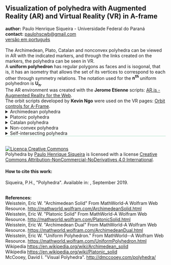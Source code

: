 <link rel="stylesheet" href="scripts/style.css">
<h2>Visualization of polyhedra with Augmented Reality (AR) and Virtual Reality (VR) in A-frame</h2>
 <b>author:</b> Paulo Henrique Siqueira - Universidade Federal do Paraná
 <br><b>contact:</b> <a href="#">paulohscwb@gmail.com</a>
 <br><a href="https://paulohscwb.github.io/polyhedra/pt-br/">versão em português</a>
 <br><br>The Archimedean, Plato, Catalan and nonconvex polyhedra can be viewed in AR with the indicated markers, and through the links created on the markers, the polyhedra can be seen in VR.
 <br>A <b>uniform polyhedron</b> has regular polygons as faces and is isogonal, that is, it has an isometry that allows the set of its vertices to correspond to each other through symmetry relations. The notation used for the <b>n<sup>th</sup></b> uniform polyhedron is <b>U<sub>n</sub></b>.
<br>The AR environment was created with the <b>Jerome Etienne</b> scripts: <a href="https://github.com/jeromeetienne/AR.js" target="_blank">AR.js - Augmented Reality for the Web</a>.
<br>The orbit scripts developed by <b>Kevin Ngo</b> were used on the VR pages: <a href="https://github.com/supermedium/superframe/tree/master/components/orbit-controls/" target="_blank"> Orbit controls for A-Frame</a>.
<br>

<details id="p1">
  <summary>Archimedean polyhedra</summary>
  An Archimedean solid is one of the 13 solids first enumerated by Archimedes. They are the semi-regular convex polyhedra composed of regular polygons meeting in identical vertices, excluding the 5 Platonic solids and excluding the prisms and antiprisms.
<br>To view Archimedean polyhedra in AR, simply visit 
<p align="center"><a href="archimedes.html" target="_blank">https://paulohscwb.github.io/polyhedra/archimedes.html</a></p> 
with any browser with a webcam device (smartphone, tablet or notebook). 
<br>Access to the VR sites is done by clicking on the blue circle that appears on top of the marker.
<p align="center"><img style="border-radius:7px;" src="ar/example.jpg" width="85%"></p>
<hr>
<h4>1. Truncated octahedron</h4>
 <a href="vr/truncated_octahedron.html" target="_blank" title="3D model" class="fotoA"><img src="ar/hiroA.png" class="foto"></a><img src="ar/hiro.png" class="qr">
 <!--<div class="embed-container"><iframe src="vr/truncated_octahedron.html" width="100%" title="truncated_octahedron" loading="lazy"></iframe></div>-->
 <br><span class="titulo">U<sub>8</sub></span> A truncated octahedron is constructed from a regular octahedron with side length <b>3a</b> by the removal of six right square pyramids, one from each point. These pyramids have both base side length <b>a</b> and lateral side length <b>e</b> of <b>a</b>, to form equilateral triangles. The truncated octahedron can be dissected into a central octahedron, surrounded by 8 triangular cupola on each face, and 6 square pyramids above the vertices. The truncated octahedron exists in the structure of the faujasite crystals. 
 <br><br><b>Faces:</b> 14 | <b>Polygons:</b> 6 squares and 8 hexagons | <b>Edges:</b> 36 | <b>Vertices:</b> 24 | <b>Sphericity:</b> 0.905 | <b>Diedral angles:</b> 125°15′51″ (4-6) and 109°28′16″ (6-6). <a href="http://mathworld.wolfram.com/TruncatedOctahedron.html" target="_blank">More...</a>  
<hr>
<h4>2. Truncated icosahedron</h4>
 <a href="vr/truncated_icosahedron.html" target="_blank" title="3D model" class="fotoA"><img src="ar/kanjiA.png" class="foto"></a><img src="ar/kanji.png" class="qr">
 <br><span class="titulo">U<sub>25</sub></span> The geometry of truncated icosahedron is associated with footballs (soccer balls) typically patterned with white hexagons and black pentagons. This polyhedron can be constructed from an icosahedron with the 12 vertices truncated, such that one third of each edge is cut off at each of both ends. This creates 12 new pentagon faces, and leaves the original 20 triangle faces as regular hexagons. Thus the length of the edges is one third of that of the original edges. 
 <br><br><b>Faces:</b> 32 | <b>Polygons:</b> 12 pentagons and 20 hexagons | <b>Edges:</b> 90 | <b>Vertices:</b> 60 | <b>Sphericity:</b> 0.967 | <b>Diedral angles:</b> 138.1897° (6-6) and 142.62° (5-6). <a href="http://mathworld.wolfram.com/TruncatedIcosahedron.html" target="_blank">More...</a>  
<hr>
<h4>3. Truncated icosidodecahedron</h4>
 <a href="vr/truncated_icosidodecahedron.html" target="_blank" title="3D model" class="fotoA"><img src="ar/19A.png" class="foto"></a><img src="ar/19.png" class="qr">
 <br><span class="titulo">U<sub>28</sub></span> The truncated icosidodecahedron is also known as the great rhombicosidodecahedron, and if a set of all 13 Archimedean solids were constructed with all edge lengths equal, the truncated icosidodecahedron would be the largest. It has more vertices and edges than any other convex nonprismatic uniform polyhedron.
 <br><br><b>Faces:</b> 62 | <b>Polygons:</b> 30 squares, 20 hexagons and 12 decagons | <b>Edges:</b> 180 | <b>Vertices:</b> 120 | <b>Sphericity:</b> 0.97 | <b>Diedral angles:</b> 142.62° (6-10), 148.28° (4-10) and 159.095° (4-6). <a href="http://mathworld.wolfram.com/GreatRhombicosidodecahedron.html" target="_blank">More...</a>   
<hr>
<h4>4. Rhombicosidodecahedron</h4>
 <a href="vr/rhombicosidodecahedron.html" target="_blank" title="3D model" class="fotoA"><img src="ar/18A.png" class="foto"></a><img src="ar/18.png" class="qr">
 <br><span class="titulo">U<sub>27</sub></span> The rhombicosidodecahedron is also known as the small rhombicosidodecahedron or small dodeicosidodecahedron. If you expand an icosahedron by moving the faces away from the origin the right amount, without changing the orientation or size of the faces, and do the same to its dual dodecahedron, and patch the square holes in the result, you get a rhombicosidodecahedron. It can also be called an expanded dodecahedron or icosahedron, from truncation operations on either uniform polyhedron.
 <br><br><b>Faces:</b> 62 | <b>Polygons:</b> 30 squares, 20 triangles and 12 pentagons | <b>Edges:</b> 120 | <b>Vertices:</b> 60 | <b>Sphericity:</b> 0.979 | <b>Diedral angles:</b> 159°05′41″ (3-4) and 148°16′57″ (4-5). <a href="http://mathworld.wolfram.com/SmallRhombicosidodecahedron.html" target="_blank">More...</a>   
<hr>
<h4>5. Snub dodecahedron</h4>
 <a href="vr/snub_dodecahedron.html" target="_blank" title="3D model" class="fotoA"><img src="ar/17A.png" class="foto"></a><img src="ar/17.png" class="qr">
 <br><span class="titulo">U<sub>29</sub></span> The snub dodecahedron has the highest sphericity of all Archimedean solids. It has two distinct forms, which are mirror images  of each other. The union of both forms is a compound of two snub dodecahedra. The snub dodecahedron can be generated by taking the twelve pentagonal faces of the dodecahedron and pulling them outward so they no longer touch. At a proper distance this can create the rhombicosidodecahedron by filling in square faces between the divided edges and triangle faces between the divided vertices.
 <br><br><b>Faces:</b> 92 | <b>Polygons:</b> 80 triangles and 12 pentagons | <b>Edges:</b> 150 | <b>Vertices:</b> 60 | <b>Sphericity:</b> 0.982 | <b>Diedral angles:</b> 164°10′31″ (3-3) and 152°55′53″ (3-5). <a href="http://mathworld.wolfram.com/SnubDodecahedron.html" target="_blank">More...</a>
<hr>
<h4>6. Truncated dodecahedron</h4>
 <a href="vr/truncated_dodecahedron.html" target="_blank" title="3D model" class="fotoA"><img src="ar/16A.png" class="foto"></a><img src="ar/16.png" class="qr">
 <br><span class="titulo">U<sub>26</sub></span> The truncated dodecahedron is used in the cell-transitive hyperbolic space-filling tessellation, the bitruncated icosahedral honeycomb. This polyhedron can be formed from a dodecahedron by truncating the corners so the pentagon faces become decagons and the corners become triangles. It is part of a truncation process between a dodecahedron and icosahedron.
 <br><br><b>Faces:</b> 32 | <b>Polygons:</b> 20 triangles and 12 decagons | <b>Edges:</b> 150 | <b>Vertices:</b> 60 | <b>Sphericity:</b> 0.926 | <b>Diedral angles:</b> 116.57° (10-10) and 142.62° (3-10). <a href="http://mathworld.wolfram.com/TruncatedDodecahedron.html" target="_blank">More...</a>  
<hr>
<h4>7. Icosidodecahedron</h4>
 <a href="vr/icosidodecahedron.html" target="_blank" title="3D model" class="fotoA"><img src="ar/20A.png" class="foto"></a><img src="ar/20.png" class="qr">
 <br><span class="titulo">U<sub>24</sub></span> Icosidodecahedron contains 12 pentagons of the dodecahedron and 20 triangles of the icosahedron. The truncated cube can be turned into an icosidodecahedron by dividing the octagons into two pentagons and two triangles. The icosidodecahedron has 6 central decagons.
 <br><br><b>Faces:</b> 32 | <b>Polygons:</b> 20 triangles and 12 pentagons | <b>Edges:</b> 60 | <b>Vertices:</b> 30 | <b>Sphericity:</b> 0.951 | <b>Diedral angle:</b> 142.62° (5-3). <a href="http://mathworld.wolfram.com/Icosidodecahedron.html" target="_blank">More...</a>
<hr>
<h4>8. Snub cube</h4>
 <a href="vr/snubcube.html" target="_blank" title="3D model" class="fotoA"><img src="ar/15A.png" class="foto"></a><img src="ar/15.png" class="qr">
 <br><span class="titulo">U<sub>12</sub></span> The snub cube is also known as snub cuboctahedron and it has two distinct forms, which are mirror images of each other. The snub cube can be generated by taking the six faces of the cube, pulling them outward so they no longer touch, then giving them each a small rotation on their centers (all clockwise or all counter-clockwise) until the spaces between can be filled with equilateral triangles. 
 <br><br><b>Faces:</b> 38 | <b>Polygons:</b> 32 triangles and 6 squares | <b>Edges:</b> 60 | <b>Vertices:</b> 24 | <b>Sphericity:</b> 0.965 | <b>Diedral angles:</b> 153°14′04″ (3-3) and 142°59′00″ (3-4). <a href="http://mathworld.wolfram.com/SnubCube.html" target="_blank">More...</a> 
<hr>
<h4>9. Truncated cuboctahedron</h4>
 <a href="vr/truncated_cuboctahedron.html" target="_blank" title="3D model" class="fotoA"><img src="ar/14A.png" class="foto"></a><img src="ar/14.png" class="qr">
 <br><span class="titulo">U<sub>11</sub></span> The truncated cuboctahedron is also known as great rhombicuboctahedron. The truncated cuboctahedron is the convex hull of a rhombicuboctahedron with cubes above its 12 squares on 2-fold symmetry axes. The rest of its space can be dissected into 6 square cupolas below the octagons and 8 triangular cupolas below the hexagons.
 <br><br><b>Faces:</b> 26 | <b>Polygons:</b> 12 squares, 8 hexagons and 6 octagons | <b>Edges:</b> 72 | <b>Vertices:</b> 48 | <b>Sphericity:</b> 0.943 | <b>Diedral angles:</b> 144°44′08″ (4-6), 135° (4-8) and 125°15′51″ (6-8). <a href="http://mathworld.wolfram.com/GreatRhombicuboctahedron.html" target="_blank">More...</a>
<hr>
<h4>10. Rhombicuboctahedron</h4>
 <a href="vr/rhombicuboctahedron.html" target="_blank" title="3D model" class="fotoA"><img src="ar/13A.png" class="foto"></a><img src="ar/13.png" class="qr">
 <br><span class="titulo">U<sub>10</sub></span> The rhombicuboctahedron is also known as small rhombicuboctahedron. This solid may also be called an expanded cube or octahedron and it can be dissected into two square cupolae and a central octagonal prism. There are three pairs of parallel planes that each intersect the rhombicuboctahedron in a regular octagon.
 <br><br><b>Faces:</b> 26 | <b>Polygons:</b> 18 squares and 8 triangles | <b>Edges:</b> 48 | <b>Vertices:</b> 24 | <b>Sphericity:</b> 0.954 | <b>Diedral angles:</b> 144°44′08″ (4-3) and 135° (4-4). <a href="http://mathworld.wolfram.com/SmallRhombicuboctahedron.html" target="_blank">More...</a>
<hr>
<h4>11. Truncated cube</h4>
 <a href="vr/truncated_cube.html" target="_blank" title="3D model" class="fotoA"><img src="ar/12A.png" class="foto"></a><img src="ar/12.png" class="qr">
 <br><span class="titulo">U<sub>9</sub></span> The truncated cube is one of a family of uniform polyhedra related to the cube and regular octahedron. This solid can be dissected into a central cube, with six square cupola around each of the cube's faces, and 8 regular tetrahedral in the corners. This dissection can also be seen within the runcic cubic honeycomb, with cube, tetrahedron, and rhombicuboctahedron cells.
 <br><br><b>Faces:</b> 14 | <b>Polygons:</b> 8 triangles and 6 octagons | <b>Edges:</b> 36 | <b>Vertices:</b> 24 | <b>Sphericity:</b> 0.849 | <b>Diedral angles:</b> 125°15′51″ (8-3) and 90° (8-8). <a href="http://mathworld.wolfram.com/TruncatedCube.html" target="_blank">More...</a> 
<hr>
<h4>12. Cuboctahedron</h4>
 <a href="vr/cuboctahedron.html" target="_blank" title="3D model" class="fotoA"><img src="ar/11A.png" class="foto"></a><img src="ar/11.png" class="qr">
 <br><span class="titulo">U<sub>7</sub></span> The cuboctahedron is the unique convex polyhedron in which the long radius (center to vertex) is the same as the edge length. A hexagon can be obtained by taking an equatorial cross section of a cuboctahedron. This solid can be dissected into two triangular cupolas by a common hexagon passing through the center of the cuboctahedron.
 <br><br><b>Faces:</b> 14 | <b>Polygons:</b> 8 triangles and 6 squares | <b>Edges:</b> 24 | <b>Vertices:</b> 12 | <b>Sphericity:</b> 0.905 | <b>Diedral angle:</b> 125.26° (4-3). <a href="http://mathworld.wolfram.com/Cuboctahedron.html" target="_blank">More...</a>
<hr>
<h4>13. Truncated tetrahedron</h4>
 <a href="vr/truncated_tetrahedron.html" target="_blank" title="3D model" class="fotoA"><img src="ar/10A.png" class="foto"></a><img src="ar/10.png" class="qr">
 <br><span class="titulo">U<sub>2</sub></span> The truncated tetrahedron can be constructed by truncating all 4 vertices of a regular tetrahedron at one third of the original edge length. A deeper truncation, removing a tetrahedron of half the original edge length from each vertex, is called rectification. The rectification of a tetrahedron produces an octahedron.
 <br><br><b>Faces:</b> 8 | <b>Polygons:</b> 4 triangles and 4 hexagons | <b>Edges:</b> 18 | <b>Vertices:</b> 12 | <b>Sphericity:</b> 0.775 | <b>Diedral angles:</b> 109°28′16′ (6-3) and 70°31′44″ (6-6). <a href="http://mathworld.wolfram.com/TruncatedTetrahedron.html" target="_blank">More...</a>  
<p class="topop"><a href="#p1" class="topo">back to top</a></p>
</details>
 
<details id="p2">
  <summary>Platonic polyhedra</summary>
  An Platonic solid is a regular and convex polyhedron. It is constructed by congruent and regular polygonal faces with the same number of faces meeting at each vertex. They are named by the ancient Greek philosopher Plato who classified that the classical elements were made from these regular solids.
 <br>To view Platonic polyhedra in AR, simply visit 
<p align="center"><a href="platonic.html" target="_blank">https://paulohscwb.github.io/polyhedra/platonic.html</a></p> 
with any browser with a webcam device (smartphone, tablet or notebook). 
<br>Access to the VR sites is done by clicking on the blue circle that appears on top of the marker.
<p align="center"><img style="border-radius:7px;" src="ar/example1.jpg" width="85%"></p>
<hr>
<h4>1. Icosahedron</h4>
 <a href="vr/icosahedron.html" target="_blank" title="3D model" class="fotoA"><img src="ar/9A.png" class="foto"></a><img src="ar/9.png" class="qr">
 <br><span class="titulo">U<sub>22</sub></span> The icosahedron has five equilateral triangular faces meeting at each vertex. A regular icosahedron is a gyroelongated pentagonal bipyramid and a biaugmented pentagonal antiprism in any of six orientations. The 12 edges of a regular octahedron can be subdivided in the golden ratio so that the resulting vertices define a regular icosahedron. 
<br><br><b>Faces:</b> 20 triangles | <b>Edges:</b> 30 | <b>Vertices:</b> 12 | <b>Sphericity:</b> 0.939 | <b>Diedral angle:</b> 138.1897°. <a href="http://mathworld.wolfram.com/RegularIcosahedron.html" target="_blank">More...</a>
<hr>
<h4>2. Dodecahedron</h4>
 <a href="vr/dodecahedron.html" target="_blank" title="3D model" class="fotoA"><img src="ar/8A.png" class="foto"></a><img src="ar/8.png" class="qr">
 <br><span class="titulo">U<sub>23</sub></span> The dodecahedron has three regular pentagonal faces meeting at each vertex. The regular dodecahedron is the third in an infinite set of truncated trapezohedra which can be constructed by truncating the two axial vertices of a pentagonal trapezohedron. If the five Platonic solids are built with same volume, the regular dodecahedron has the shortest edges.
<br><br><b>Faces:</b> 12 pentagons | <b>Edges:</b> 30 | <b>Vertices:</b> 20 | <b>Sphericity:</b> 0.91 | <b>Diedral angle:</b> 116.5651°. <a href="http://mathworld.wolfram.com/RegularDodecahedron.html" target="_blank">More...</a>
<hr>
<h4>3. Octahedron</h4>
 <a href="vr/octahedron.html" target="_blank" title="3D model" class="fotoA"><img src="ar/7A.png" class="foto"></a><img src="ar/7.png" class="qr">
 <br><span class="titulo">U<sub>5</sub></span> The octahedron has four equilateral triangular faces meeting at each vertex. It is a square bipyramid in any of three orthogonal orientations. It is also a triangular antiprism in any of four orientations. The octahedron is unique among the Platonic solids in having an even number of faces meeting at each vertex. Consequently, it is the only member of that group to possess mirror planes that do not pass through any of the faces.
<br><br><b>Faces:</b> 8 triangles | <b>Edges:</b> 12 | <b>Vertices:</b> 6 | <b>Sphericity:</b> 0.846 | <b>Diedral angle:</b> 109.4712°. <a href="http://mathworld.wolfram.com/RegularOctahedron.html" target="_blank">More...</a>
<hr>
<h4>4. Cube</h4>
 <a href="vr/cube.html" target="_blank" title="3D model" class="fotoA"><img src="ar/6A.png" class="foto"></a><img src="ar/6.png" class="qr">
 <br><span class="titulo">U<sub>6</sub></span> The cube has three square faces meeting at each vertex. The cube is also a square parallelepiped, an equilateral cuboid and a right rhombohedron. It is a regular square prism in three orientations, and a trigonal trapezohedron in four orientations. The cube can be cut into six identical square pyramids. If these square pyramids are then attached to the faces of a second cube, a rhombic dodecahedron is obtained.
<br><br><b>Faces:</b> 6 squares | <b>Edges:</b> 12 | <b>Vertices:</b> 8 | <b>Sphericity:</b> 0.806 | <b>Diedral angle:</b> 90°. <a href="http://mathworld.wolfram.com/Cube.html" target="_blank">More...</a>
<hr>
<h4>5. Tetrahedron</h4>
 <a href="vr/tetrahedron.html" target="_blank" title="3D model" class="fotoA"><img src="ar/5A.png" class="foto"></a><img src="ar/5.png" class="qr">
 <br><span class="titulo">U<sub>1</sub></span> The tetrahedron has three equilateral triangular faces meeting at each vertex. The tetrahedron is also known as a triangular pyramid and it is the simplest of all the ordinary convex polyhedra and the only one that has fewer than 5 faces. The tetrahedron has many properties analogous to those of a triangle, including an insphere, circumsphere, medial tetrahedron, and exspheres. 
<br><br><b>Faces:</b> 4 triangles | <b>Edges:</b> 6 | <b>Vertices:</b> 4 | <b>Sphericity:</b> 0.671 | <b>Diedral angle:</b> 70.5288°. <a href="http://mathworld.wolfram.com/RegularTetrahedron.html" target="_blank">More...</a>
<p class="topop"><a href="#p2" class="topo">back to top</a></p>
</details>
 
<details id="p3">
  <summary>Catalan polyhedra</summary>
The Catalan solids are the duals of the Archimedean solids. They are named after the Belgian mathematician Eugene Catalan (1814-1894) who first described the complete set in 1865. The Rhombic Dodecahedron and Rhombic Triacontahedron were described in 1611 by Johannes Kepler. Each Catalan solid has one type of face and a constant dihedral angle, and it possesses the same symmetry as its Archimedean dual.
 <br>To view Catalan polyhedra in AR, simply visit:
<p align="center"><a href="catalan.html" target="_blank">https://paulohscwb.github.io/polyhedra/catalan.html</a></p> 
with any browser with a webcam device (smartphone, tablet or notebook). 
<br>Access to the VR sites is done by clicking on the blue circle that appears on top of the marker.
<p align="center"><img style="border-radius:7px;" src="ar/example2.jpg" width="85%"></p>
<hr>
<h4>1. Triakis Tetrahedron</h4>
 <a href="vr/triakis_tetrahedron.htm" target="_blank" title="3D model" class="fotoA"><img src="ar/180A.png" class="foto"></a><img src="ar/180.png" class="qr">
 <br>The triakis tetrahedron is a non-regular dodecahedron that can be constructed as an augmentation of a regular tetrahedron: a triangular pyramid added to each face. The triakis tetrahedron is the dual polyhedron of the truncated tetrahedron. Its isosceles triangles faces have vertex angles of 112.885° (once) and 33.557° (twice).
<br><br><b>Faces:</b> 12 isosceles triangles | <b>Edges:</b> 18 | <b>Vertices:</b> 8 | <b>Diedral angle:</b> 129.521°. <a href="https://mathworld.wolfram.com/TriakisTetrahedron.html" target="_blank">More...</a>
 <hr>
 <h4>2. Rhombic Dodecahedron</h4>
 <a href="vr/rhombic_dodecahedron.htm" target="_blank" title="3D model" class="fotoA"><img src="ar/165A.png" class="foto"></a><img src="ar/165.png" class="qr">
 <br>The rhombic dodecahedron is the dual polyhedron of the cuboctahedron. More specifically, a cube, octahedron, and stella octangula can be inscribed in the vertices of a rhombic dodecahedron. A rhombic dodecahedron appears in the upper right as one of the polyhedral "stars" in M. C. Escher's 1948 wood engraving "Stars". Its rhombi faces have vertex angles of 70.53° and 109.47°.
<br><br><b>Faces:</b> 12 rhombi | <b>Edges:</b> 24 | <b>Vertices:</b> 14 | <b>Diedral angle:</b> 120°. <a href="https://mathworld.wolfram.com/RhombicDodecahedron.html" target="_blank">More...</a>
 <hr>
 <h4>3. Tetrakis Hexahedron</h4>
 <a href="vr/tetrakis_hexahedron.htm" target="_blank" title="3D model" class="fotoA"><img src="ar/166A.png" class="foto"></a><img src="ar/166.png" class="qr">
 <br>In general, a tetrakis hexahedron is a non-regular icositetrahedron that can be constructed as an augmentation of a cube. The tetrakis hexahedron is the 24-faced dual polyhedron of the truncated octahedron. A cube, octahedron, and stella octangula can all be inscribed in the vertices of the tetrakis hexahedron. Its isosceles triangles faces have vertex angles of 86.62° (once) and 48.19° (twice).
<br><br><b>Faces:</b> 24 isosceles triangles | <b>Edges:</b> 36 | <b>Vertices:</b> 14 | <b>Diedral angle:</b> 143.13°. <a href="https://mathworld.wolfram.com/TetrakisHexahedron.html" target="_blank">More...</a>
 <hr>
 <h4>4. Triakis Octahedron</h4>
 <a href="vr/triakis_octahedron.htm" target="_blank" title="3D model" class="fotoA"><img src="ar/167A.png" class="foto"></a><img src="ar/167.png" class="qr">
 <br>In general, a triakis octahedron is a non-regular icositetrahedron that can be constructed as an augmentation of regular octahedron. The triakis octahedron is the 24-faced dual polyhedron of the truncated cube. An octahedron and stella octangula can be inscribed on the vertices of the triakis octahedron. Its isosceles triangles faces have vertex angles of 117.2° (once) and 31.4° (twice).
<br><br><b>Faces:</b> 24 isosceles triangles | <b>Edges:</b> 36 | <b>Vertices:</b> 14 | <b>Diedral angle:</b> 147.35°. <a href="https://mathworld.wolfram.com/SmallTriakisOctahedron.html" target="_blank">More...</a>
 <hr>
 <h4>5. Deltoidal Icositetrahedron</h4>
 <a href="vr/deltoidal_icositetrahedron.htm" target="_blank" title="3D model" class="fotoA"><img src="ar/168A.png" class="foto"></a><img src="ar/168.png" class="qr">
 <br>The deltoidal icositetrahedron is the 24-faced dual polyhedron of rhombicuboctahedron. A deltoidal icositetrahedron appears in the middle right as one of the polyhedral "stars" in M. C. Escher's 1948 wood engraving "Stars". A stella octangula, attractive octahedron 4-compound (whose dual is an attractive cube 4-compound), and cube can all be inscribed in a deltoidal icositetrahedron. Its tri-equiangular kites faces have vertex angles of 94.416° (twice), 71.69° (once) and 99.477° (once).
<br><br><b>Faces:</b> 24 tri-equiangular kites | <b>Edges:</b> 48 | <b>Vertices:</b> 26 | <b>Diedral angle:</b> 138.12°. <a href="https://mathworld.wolfram.com/DeltoidalIcositetrahedron.html" target="_blank">More...</a>
 <hr>
 <h4>6. Pentagonal Icositetrahedron - dextro</h4>
 <a href="vr/pentagonal_icositetrahedron.htm" target="_blank" title="3D model" class="fotoA"><img src="ar/170A.png" class="foto"></a><img src="ar/170.png" class="qr">
 <br>The pentagonal icositetrahedron is the 24-faced dual polyhedron of the snub cube. The mineral cuprite (Cu<sub>2</sub>O) forms in pentagonal icositetrahedral crystals. A cube, octahedron, and stella octangula can all be inscribed on the vertices of the pentagonal icositetrahedron. Its irregular pentagonal faces have vertex angles of 114.812° (four times) and 80.7517° (once). 
<br><br><b>Faces:</b> 24 mirror-symmetric pentagons | <b>Edges:</b> 60 | <b>Vertices:</b> 38 | <b>Diedral angle:</b> 136.31°. <a href="https://mathworld.wolfram.com/PentagonalIcositetrahedron.html" target="_blank">More...</a>
 <hr>
 <h4>7. Rhombic Triacontahedron</h4>
 <a href="vr/rhombic_triacontahedron.htm" target="_blank" title="3D model" class="fotoA"><img src="ar/172A.png" class="foto"></a><img src="ar/172.png" class="qr">
 <br>The rhombic triacontahedron is a zonohedron which is the dual polyhedron of the icosidodecahedron. The intersecting edges of the dodecahedron-icosahedron compound form the diagonals of 30 rhombi which comprise the triacontahedron. The cube 5-compound has the 30 facial planes of the rhombic triacontahedron and its interior is a rhombic triacontahedron. Its rhombi faces have vertex angles of 116.565° and 63.435°.
<br><br><b>Faces:</b> 30 rhombi | <b>Edges:</b> 60 | <b>Vertices:</b> 32 | <b>Diedral angle:</b> 144°. <a href="https://mathworld.wolfram.com/RhombicTriacontahedron.html" target="_blank">More...</a>
 <hr>
 <h4>8. Disdyakis Dodecahedron</h4>
 <a href="vr/disdyakis_dodecahedron.htm" target="_blank" title="3D model" class="fotoA"><img src="ar/174A.png" class="foto"></a><img src="ar/174.png" class="qr">
 <br>The disdyakis dodecahedron is the dual polyhedron of the Archimedean truncated cuboctahedron. Replacing each face of the rhombic dodecahedron with a flat pyramid creates a polyhedron that looks almost like the disdyakis dodecahedron. Its acute triangles faces have vertex angles of 87.202°, 55.025° and 37.773°.  
<br><br><b>Faces:</b> 48 acute triangles | <b>Edges:</b> 72 | <b>Vertices:</b> 26 | <b>Diedral angle:</b> 155.08°. <a href="https://mathworld.wolfram.com/DisdyakisDodecahedron.html" target="_blank">More...</a>
 <hr>
 <h4>9. Pentakis Dodecahedron</h4>
 <a href="vr/pentakis_dodecahedron.htm" target="_blank" title="3D model" class="fotoA"><img src="ar/175A.png" class="foto"></a><img src="ar/175.png" class="qr">
 <br>The pentakis dodecahedron is the 60-faced dual polyhedron of the truncated icosahedron. A tetrahedron 10-compound, cube 5-compound, icosahedron, and dodecahedron can be inscribed in the vertices of the pentakis dodecahedron. Its isosceles triangles faces have vertex angles of 68.619° (once) and 55.691° (twice). 
<br><br><b>Faces:</b> 60 isosceles triangles | <b>Edges:</b> 90 | <b>Vertices:</b> 32 | <b>Diedral angle:</b> 156.72°. <a href="https://mathworld.wolfram.com/PentakisDodecahedron.html" target="_blank">More...</a>
 <hr>
 <h4>10. Triakis Icosahedron</h4>
 <a href="vr/triakis_icosahedron.htm" target="_blank" title="3D model" class="fotoA"><img src="ar/176A.png" class="foto"></a><img src="ar/176.png" class="qr">
 <br>The triakis icosahedron is the 60-faced dual polyhedron of the truncated dodecahedron. A tetrahedron 10-compound, cube 5-compound, icosahedron, and dodecahedron can be inscribed on the vertices of the triakis icosahedron. Its isosceles triangles faces have vertex angles of 119.039° (once) and 30.48° (twice).
<br><br><b>Faces:</b> 60 isosceles triangles | <b>Edges:</b> 90 | <b>Vertices:</b> 32 | <b>Diedral angle:</b> 160.61°. <a href="https://mathworld.wolfram.com/TriakisIcosahedron.html" target="_blank">More...</a>
 <hr>
 <h4>11. Pentagonal Hexecontahedron - dextro</h4>
 <a href="vr/pentagonal_hexecontahedron.htm" target="_blank" title="3D model" class="fotoA"><img src="ar/177A.png" class="foto"></a><img src="ar/177.png" class="qr">
 <br>The pentagonal hexecontahedron is the 60-faced dual polyhedron of the snub dodecahedron. A tetrahedron 10-compound, cube 5-compound, icosahedron, and dodecahedron can be inscribed in the vertices of the pentagonal hexecontahedron. Its irregular pentagonal faces have vertex angles of 118.137° (four times) and 67.4535° (once). 
<br><br><b>Faces:</b> 60 mirror-symmetric pentagons | <b>Edges:</b> 150 | <b>Vertices:</b> 92 | <b>Diedral angle:</b> 153.18°. <a href="https://mathworld.wolfram.com/PentagonalHexecontahedron.html" target="_blank">More...</a>
 <hr>
 <h4>12. Deltoidal Hexecontahedron</h4>
 <a href="vr/deltoidal_hexecontahedron.htm" target="_blank" title="3D model" class="fotoA"><img src="ar/178A.png" class="foto"></a><img src="ar/178.png" class="qr">
 <br>The deltoidal hexecontahedron is the 60-faced dual polyhedron of the small rhombicosidodecahedron. A tetrahedron 10-compound, octahedron 5-compound, cube 5-compound, icosahedron, dodecahedron, and icosidodecahedron can all be inscribed in the vertices of the deltoidal hexecontahedron. Its tri-equiangular kites faces have vertex angles of 86.974° (twice), 67.783° (once) and 118.269° (once). 
<br><br><b>Faces:</b> 60 tri-equiangular kites | <b>Edges:</b> 120 | <b>Vertices:</b> 62 | <b>Diedral angle:</b> 154.12°. <a href="https://mathworld.wolfram.com/DeltoidalHexecontahedron.html" target="_blank">More...</a>
<hr>
 <h4>13. Disdyakis Triacontahedron</h4>
 <a href="vr/disdyakis_triacontahedron.htm" target="_blank" title="3D model" class="fotoA"><img src="ar/179A.png" class="foto"></a><img src="ar/179.png" class="qr">
 <br>The disdyakis triacontahedron is the dual polyhedron of the Archimedean great rhombicosidodecahedron. A tetrahedron 10-compound, octahedron 5-compound, cube 5-compound, icosahedron, dodecahedron, and icosidodecahedron can be inscribed in the vertices of a disdyakis triacontahedron. Its acute triangles faces have vertex angles of 88.992°, 58.238° and 32.77°. 
<br><br><b>Faces:</b> 120 acute triangles | <b>Edges:</b> 180 | <b>Vertices:</b> 62 | <b>Diedral angle:</b> 164.89°. <a href="https://mathworld.wolfram.com/DisdyakisTriacontahedron.html" target="_blank">More...</a>
<p class="topop"><a href="#p3" class="topo">back to top</a></p>
</details>

<details id="p4">
  <summary>Non-convex polyhedra</summary>
To view non-convex polyhedra in AR, simply visit:
<p align="center"><a href="nonconvex.html" target="_blank">https://paulohscwb.github.io/polyhedra/nonconvex.html</a></p> 
with any browser with a webcam device (smartphone, tablet or notebook). 
<br>Access to the VR sites is done by clicking on the blue circle that appears on top of the marker.
<p align="center"><img style="border-radius:7px;" src="ar/example3.jpg" width="85%"></p>
<hr>
<h4>1. Escher's Solid</h4>
 <a href="vr/escher.htm" target="_blank" title="3D model" class="fotoA"><img src="ar/181A.png" class="foto"></a><img src="ar/181.png" class="qr">
 <br>Escher's solid is illustrated on the right pedestal in M. C. Escher's "Waterfall" woodcut. It is obtained by augmenting a rhombic dodecahedron until incident edges become parallel, corresponding to augmentation of height for a rhombic dodecahedron. It is the first rhombic dodecahedron stellation and is a space-filling polyhedron. Its convex hull is a cuboctahedron. Its isosceles triangles faces have vertex angles of 70.53° (once) and 54.73° (twice).
<br><br><b>Faces:</b> 48 isosceles triangles | <b>Edges:</b> 72 | <b>Vertices:</b> 26. <a href="https://mathworld.wolfram.com/EschersSolid.html" target="_blank">More...</a>
 <hr>
 <h4>2. Stella Octangula</h4>
 <a href="vr/stella_octangula.htm" target="_blank" title="3D model" class="fotoA"><img src="ar/182A.png" class="foto"></a><img src="ar/182.png" class="qr">
 <br>The stella octangula is a polyhedron composed of a tetrahedron and its dual (a second tetrahedron rotated 180 degrees with respect to the first). The stella octangula is also (incorrectly) called the stellated tetrahedron, and is the only stellation of the octahedron. A wireframe version of the stella octangula is sometimes known as the merkaba and has mystical properties.
<br><br><b>Faces:</b> 8 equilateral triangles | <b>Edges:</b> 12 | <b>Vertices:</b> 8 | <b>Diedral angle:</b> 70.53°. <a href="https://mathworld.wolfram.com/StellaOctangula.html" target="_blank">More...</a>
 <hr>
 <h4>3. Rhombic Hexecontahedron</h4>
 <a href="vr/rhombic_hexecontahedron.htm" target="_blank" title="3D model" class="fotoA"><img src="ar/183A.png" class="foto"></a><img src="ar/183.png" class="qr">
 <br>The rhombic hexecontahedron is a 60-faced polyhedron that can be obtained by stellating the rhombic triacontahedron, by placing a plane along each edge which is perpendicular to the plane of symmetry in which the edge lies, and taking the solid bounded by these planes gives a hexecontahedron. Therefore, it is a rhombic triacontahedron stellation. Its rhombi faces have vertex angles of 63.43° and 116.57°.
<br><br><b>Faces:</b> 60 rhombi | <b>Edges:</b> 120 | <b>Vertices:</b> 62 | <b>Diedral angles:</b> 72° and 216°. <a href="https://mathworld.wolfram.com/RhombicHexecontahedron.html" target="_blank">More...</a>
 <hr>
 <h4>4. Concave Dodecahedron</h4>
 <a href="vr/concave_dodecahedron.htm" target="_blank" title="3D model" class="fotoA"><img src="ar/184A.png" class="foto"></a><img src="ar/184.png" class="qr">
 <br>The endodocahedron, also called the concave pyrohedral dodecahedron, is the concave solid corresponding to the interior void formed when each face of a regular dodecahedron is folded along a diagonal and resulting faces are unfolded to form a cube. The endodocehedron with unit edge lengths corresponds to removing six square-base oblique wedges of edge length &phi; (where &phi; is the golden ratio), height 1/2 and ridge length 1/2 from a cube of edge length &phi;. 
<br><br><b>Faces:</b> 12 symmetric concave pentagons | <b>Edges:</b> 30 | <b>Vertices:</b> 20 | <b>Diedral angles:</b> 63.43° and 243.43°. <a href="https://mathworld.wolfram.com/Endododecahedron.html" target="_blank">More...</a>
 <hr>
 <h4>5. Jessen's Orthogonal Icosahedron</h4>
 <a href="vr/jessens_orthogonal_icosahedron.htm" target="_blank" title="3D model" class="fotoA"><img src="ar/185A.png" class="foto"></a><img src="ar/185.png" class="qr">
 <br>The Jessen's orthogonal icosahedron is a polyhedron constructed by replacing six pairs of adjacent triangles in an icosahedron (whose edges form a skew quadrilateral) with pairs of isosceles triangles sharing a common base. The polyhedron can be constructed by dividing the sides of the octahedron in the golden ratio (as used in the construction of the icosahedron along the edges of the octahedron), but reversing the long and short segments. The skeleton of Jessen's orthogonal icosahedron is the icosahedral graph. This polyhedron has 8 equilateral triangles and 12 isosceles triangles (with angles of 109.47 and 35.26°).
<br><br><b>Faces:</b> 20 triangles | <b>Edges:</b> 30 | <b>Vertices:</b> 12 | <b>Diedral angles:</b> 90° and 270°. <a href="https://mathworld.wolfram.com/JessensOrthogonalIcosahedron.html" target="_blank">More...</a>
 <hr>
 <h4>6. Small Stellated Dodecahedron</h4>
 <a href="vr/small_stellated_dodecahedron.htm" target="_blank" title="3D model" class="fotoA"><img src="ar/186A.png" class="foto"></a><img src="ar/186.png" class="qr">
 <br><span class="titulo">U<sub>34</sub></span> The small stellated dodecahedron is the Kepler-Poinsot solids whose dual polyhedron is the great dodecahedron. The small stellated dodecahedron appeared in 1430 as a mosaic by Paolo Uccello on the floor of San Marco cathedral, Venice. It was rediscovered by Kepler (who used th term "urchin") in his work Harmonice Mundi in 1619, and again by Poinsot in 1809. The 12 pentagrammic faces can be constructing from an icosahedron by finding the 12 sets of five vertices that are coplanar and connecting each set to form a pentagram.
<br><br><b>Faces:</b> 12 regular pentagrams | <b>Edges:</b> 30 | <b>Vertices:</b> 12 | <b>Diedral angle:</b> 116.57°. <a href="https://mathworld.wolfram.com/SmallStellatedDodecahedron.html" target="_blank">More...</a>
 <hr>
 <h4>7. Great Stellated Dodecahedron</h4>
 <a href="vr/great_stellated_dodecahedron.htm" target="_blank" title="3D model" class="fotoA"><img src="ar/187A.png" class="foto"></a><img src="ar/187.png" class="qr">
 <br><span class="titulo">U<sub>52</sub></span> The great stellated dodecahedron is one of the Kepler-Poinsot solids, and its dual is the great icosahedron. The great stellated dodecahedron was published by Wenzel Jamnitzer in 1568. It was rediscovered by Kepler, and again by Poinsot in 1809. The great stellated dodecahedron can be constructed from a dodecahedron by selecting the 144 sets of five coplanar vertices, then discarding sets whose edges correspond to the edges of the original dodecahedron: this gives 12 pentagrams.
<br><br><b>Faces:</b> 12 regular pentagrams | <b>Edges:</b> 30 | <b>Vertices:</b> 20 | <b>Diedral angle:</b> 63.43°. <a href="https://mathworld.wolfram.com/GreatStellatedDodecahedron.html" target="_blank">More...</a>
 <hr>
 <h4>8. Great Dodecahedron</h4>
 <a href="vr/great_dodecahedron.htm" target="_blank" title="3D model" class="fotoA"><img src="ar/188A.png" class="foto"></a><img src="ar/188.png" class="qr">
 <br><span class="titulo">U<sub>35</sub></span> The great dodecahedron is the Kepler-Poinsot solid whose dual is the small stellated dodecahedron. It is concave, and consists of 12 intersecting pentagonal faces. The 12 pentagonal faces can be constructing from an icosahedron by finding the 12 sets five vertices that are coplanar and connecting each set to form a pentagon. The skeleton of the great dodecahedron is isomorphic to the icosahedral graph. 
<br><br><b>Faces:</b> 12 regular pentagons | <b>Edges:</b> 30 | <b>Vertices:</b> 12 | <b>Diedral angle:</b> 63.43°. <a href="https://mathworld.wolfram.com/GreatDodecahedron.html" target="_blank">More...</a>
 <hr>
 <h4>9. Great Icosahedron</h4>
 <a href="vr/great_icosahedron.htm" target="_blank" title="3D model" class="fotoA"><img src="ar/189A.png" class="foto"></a><img src="ar/189.png" class="qr">
 <br><span class="titulo">U<sub>53</sub></span> The great icosahedron is one of the Kepler-Poinsot solids whose dual is the great stellated dodecahedron. The great icosahedron can be constructed from an icosahedron with unit edge lengths by taking the 20 sets of vertices that are mutually spaced by a distance &phi; (the golden ratio). The solid therefore consists of 20 equilateral triangles, and the symmetry of their arrangement is such that the resulting solid contains 12 pentagrams. 
<br><br><b>Faces:</b> 20 equilateral triangles | <b>Edges:</b> 30 | <b>Vertices:</b> 12 | <b>Diedral angle:</b> 41.81°. <a href="https://mathworld.wolfram.com/GreatIcosahedron.html" target="_blank">More...</a>
<p class="topop"><a href="#p4" class="topo">back to top</a></p>
<hr>
<h4>10. Small Dodecahemicosahedron</h4>
 <a href="vr/small_dodecahemicosahedron.htm" target="_blank" title="3D model" class="fotoA"><img src="ar/190A.png" class="foto"></a><img src="ar/190.png" class="qr">
 <br><span class="titulo">U<sub>62</sub></span> The uniform polyhedron whose dual polyhedron is the small dodecahemicosacron. It is a faceted version of the icosidodecahedron. It is a hemipolyhedron with ten hexagonal faces passing through the model center.  
<br><br><b>Faces:</b> 12 regular pentagrams and 10 regular hexagons | <b>Edges:</b> 60 | <b>Vertices:</b> 30 | <b>Diedral angle:</b> 79.19°. <a href="https://mathworld.wolfram.com/SmallDodecahemicosahedron.html" target="_blank">More...</a>
 <hr>
<h4>11. Great Dodecahemidodecahedron</h4>
 <a href="vr/great_dodecahemidodecahedron.htm" target="_blank" title="3D model" class="fotoA"><img src="ar/191A.png" class="foto"></a><img src="ar/191.png" class="qr">
 <br><span class="titulo">U<sub>70</sub></span> The large dodecahemidodecahedron is a uniform non-convex polyhedron whose its vertex figure is a crossed quadrilateral and its dual is the great dodecahemidodecacron. Its circumradius for unit edge length is &phi;<sup>-1</sup>, where &phi; is the golden ratio.  
<br><br><b>Faces:</b> 12 regular pentagrams and 6 regular decagrams | <b>Edges:</b> 60 | <b>Vertices:</b> 30 | <b>Diedral angle:</b> 63.43°. <a href="https://mathworld.wolfram.com/GreatDodecahemidodecahedron.html" target="_blank">More...</a>
 <hr>
<h4>12. Great Dodecahemicosahedron</h4>
 <a href="vr/great_dodecahemicosahedron.htm" target="_blank" title="3D model" class="fotoA"><img src="ar/192A.png" class="foto"></a><img src="ar/192.png" class="qr">
 <br><span class="titulo">U<sub>65</sub></span> The great dodecahemicosahedron (or small dodecahemiicosahedron) is a nonconvex uniform polyhedron whose its vertex figure is a crossed quadrilateral. It is a faceted dodecadodecahedron and the circumradius for unit edge length is 2. 
<br><br><b>Faces:</b> 12 regular pentagons and 10 regular decagons | <b>Edges:</b> 60 | <b>Vertices:</b> 30 | <b>Diedral angle:</b> 37.38°. <a href="https://mathworld.wolfram.com/GreatDodecahemicosahedron.html" target="_blank">More...</a>
 <hr>
<h4>13. Small Dodecahemidodecahedron</h4>
 <a href="vr/small_dodecahemidodecahedron.htm" target="_blank" title="3D model" class="fotoA"><img src="ar/193A.png" class="foto"></a><img src="ar/193.png" class="qr">
 <br><span class="titulo">U<sub>51</sub></span> The small dodecahemidodecahedron is a nonconvex uniform polyhedron whose dual polyhedron is the small dodecahemidodecacron. Its circumradius for unit edge lengths is R=&phi;, where &phi; is the golden ratio. 
<br><br><b>Faces:</b> 12 regular pentagons and 10 regular hexagons | <b>Edges:</b> 60 | <b>Vertices:</b> 30 | <b>Diedral angle:</b> 63.43°. <a href="https://mathworld.wolfram.com/SmallDodecahemidodecahedron.html" target="_blank">More...</a>
 <hr>
<h4>14. Great Icosihemidodecahedron</h4>
 <a href="vr/great_icosihemidodecahedron.htm" target="_blank" title="3D model" class="fotoA"><img src="ar/194A.png" class="foto"></a><img src="ar/194.png" class="qr">
 <br><span class="titulo">U<sub>71</sub></span> The great icosihemidodecahedron is a nonconvex uniform polyhedron whose dual is the great icosihemidodecacron. Its circumradius for unit edge lengths is R=&phi;<sup>-1</sup>, where &phi; is the golden ratio. 
<br><br><b>Faces:</b> 20 equilateral triangles and 6 regular decagrams | <b>Edges:</b> 60 | <b>Vertices:</b> 30 | <b>Diedral angle:</b> 37.38°. <a href="https://mathworld.wolfram.com/GreatIcosihemidodecahedron.html" target="_blank">More...</a>
 <hr>
<h4>15. Small Icosihemidodecahedron</h4>
 <a href="vr/small_icosihemidodecahedron.htm" target="_blank" title="3D model" class="fotoA"><img src="ar/195A.png" class="foto"></a><img src="ar/195.png" class="qr">
 <br><span class="titulo">U<sub>49</sub></span> The small icosihemidodecahedron is a nonconvex uniform polyhedron whose dual polyhedron is the small icosihemidodecacron. It is a faceted version of the icosidodecahedron. 
<br><br><b>Faces:</b> 20 equilateral triangles and 6 regular decagons | <b>Edges:</b> 60 | <b>Vertices:</b> 30 | <b>Diedral angle:</b> 79.19°. <a href="https://mathworld.wolfram.com/SmallIcosihemidodecahedron.html" target="_blank">More...</a>
 <hr>
<h4>16. Octahemioctahedron</h4>
 <a href="vr/octahemioctahedron.htm" target="_blank" title="3D model" class="fotoA"><img src="ar/196A.png" class="foto"></a><img src="ar/196.png" class="qr">
 <br><span class="titulo">U<sub>3</sub></span> The octatetrahedron is a nonconvex uniform polyhedron whose dual polyhedron is the octahemioctacron. It is a faceted cuboctahedron. For unit edge length, its circumradius is R=1.  
<br><br><b>Faces:</b> 8 equilateral triangles and 6 regular hexagons | <b>Edges:</b> 24 | <b>Vertices:</b> 12 | <b>Diedral angle:</b> 70.53°. <a href="https://mathworld.wolfram.com/Octahemioctahedron.html" target="_blank">More...</a>
 <hr>
<h4>17. Tetrahemihexahedron</h4>
 <a href="vr/tetrahemihexahedron.htm" target="_blank" title="3D model" class="fotoA"><img src="ar/197A.png" class="foto"></a><img src="ar/197.png" class="qr">
 <br><span class="titulo">U<sub>4</sub></span> The tetrahemihexahedron is a nonconvex uniform polyhedron whose dual polyhedron is the tetrahemihexacron. It is a faceted form of the octahedron. It is the only non-prismatic uniform polyhedron with an odd number of faces.
<br><br><b>Faces:</b> 4 equilateral triangles and 3 squares | <b>Edges:</b> 12 | <b>Vertices:</b> 6 | <b>Diedral angle:</b> 54.74°. <a href="https://mathworld.wolfram.com/Tetrahemihexahedron.html" target="_blank">More...</a>
 <hr>
<h4>18. Cubohemioctahedron</h4>
 <a href="vr/cubohemioctahedron.htm" target="_blank" title="3D model" class="fotoA"><img src="ar/198A.png" class="foto"></a><img src="ar/198.png" class="qr">
 <br><span class="titulo">U<sub>15</sub></span> The cubohemioctahedron is a nonconvex uniform polyhedron whose dual is the hexahemioctacron. It is a faceted version of the cuboctahedron. Its circumradius for unit edge length is R=1. 
<br><br><b>Faces:</b> 6 squares and 4 regular hexagons | <b>Edges:</b> 24 | <b>Vertices:</b> 12 | <b>Diedral angle:</b> 54.74°. <a href="https://mathworld.wolfram.com/Cubohemioctahedron.html" target="_blank">More...</a>
 <p class="topop"><a href="#p4" class="topo">back to top</a></p>
</details>

<details id="p5" style="border-bottom: 1px solid #a2dec0;">
  <summary>Self-intersecting polyhedra</summary>
To view self-intersecting polyhedra in AR, simply visit:
<p align="center"><a href="selfintersect.html" target="_blank">https://paulohscwb.github.io/polyhedra/selfintersect.html</a></p> 
with any browser with a webcam device (smartphone, tablet or notebook). 
<br>Access to the VR sites is done by clicking on the blue circle that appears on top of the marker.
<p align="center"><img style="border-radius:7px;" src="ar/example3.jpg" width="85%"></p>
<hr>
<h4>1. Ditrigonal dodecahedron</h4>
 <a href="vr/ditrigonal_dodecadodecahedron.htm" target="_blank" title="3D model" class="fotoA"><img src="ar/199A.png" class="foto"></a><img src="ar/199.png" class="qr">
 <br><span class="titulo">U<sub>41</sub></span> The ditrigonal dodecahedron is a nonconvex uniform polyhedron whose dual polyhedron is the medial triambic icosahedron. It is a faceted version of the small ditrigonal icosidodecahedron. 
<br><br><b>Faces:</b> 12 regular pentagons and 12 regular pentagrams | <b>Edges:</b> 60 | <b>Vertices:</b> 20 | <b>Diedral angle:</b> 63.43°. <a href="https://mathworld.wolfram.com/DitrigonalDodecadodecahedron.html" target="_blank">More...</a>
 <hr>
<h4>2. Medial Triambic Icosahedron</h4>
 <a href="vr/medial_triambic_icosahedron.htm" target="_blank" title="3D model" class="fotoA"><img src="ar/200A.png" class="foto"></a><img src="ar/200.png" class="qr">
 <br>The medial triambic icosahedron is the dual polyhedron of the ditrigonal dodecadodecahedron whose outward appearance is the same as the great triambic icosahedron (the dual of the great ditrigonal icosidodecahedron), since the internal vertices are hidden from view. The medial triambic icosahedron has hidden pentagrammic faces, while the great triambic icosahedron has hidden triangular faces.  
<br><br><b>Faces:</b> 20 triambi | <b>Edges:</b> 60 | <b>Vertices:</b> 24 | <b>Diedral angle:</b> 109.47°. <a href="https://mathworld.wolfram.com/MedialTriambicIcosahedron.html" target="_blank">More...</a>
 <hr>
<h4>3. Small Ditrigonal Icosidodecahedron</h4>
 <a href="vr/small_ditrigonal_icosidodecahedron.htm" target="_blank" title="3D model" class="fotoA"><img src="ar/201A.png" class="foto"></a><img src="ar/201.png" class="qr">
 <br><span class="titulo">U<sub>30</sub></span> The small ditrigonal icosidodecahedron is a nonconvex uniform polyhedron whose dual polyhedron is the small triambic icosahedron. A faceted version is the ditrigonal dodecadodecahedron. The convex hull of the small ditrigonal icosidodecahedron is a regular dodecahedron, whose dual is the icosahedron, so the dual of the great ditrigonal dodecicosidodecahedron (the small triambic icosahedron) is one of the icosahedron stellations. 
<br><br><b>Faces:</b> 20 equilateral triangles and 12 regular pentagrams | <b>Edges:</b> 60 | <b>Vertices:</b> 20 | <b>Diedral angle:</b> 142.62°. <a href="https://mathworld.wolfram.com/SmallDitrigonalIcosidodecahedron.html" target="_blank">More...</a>
 <hr>
<h4>4. Small Triambic Icosahedron</h4>
 <a href="vr/small_triambic_icosahedron.htm" target="_blank" title="3D model" class="fotoA"><img src="ar/164A.png" class="foto"></a><img src="ar/164.png" class="qr">
 <br>The small triambic icosahedron is the dual polyhedron of the small ditrigonal icosidodecahedron. It can be constructed by augmentation of a unit edge-length icosahedron by a pyramid. The convex hull of the small ditrigonal icosidodecahedron is a regular dodecahedron whose dual is the icosahedron, so the dual of the small ditrigonal icosidodecahedron (i.e., the small triambic icosahedron) is one of the icosahedron stellations.
<br><br><b>Faces:</b> 20 pentagons | <b>Edges:</b> 60 | <b>Vertices:</b> 32 | <b>Diedral angle:</b> 109.47°. <a href="https://mathworld.wolfram.com/SmallTriambicIcosahedron.html" target="_blank">More...</a>
 <hr>
<h4>5. Great Ditrigonal Icosidodecahedron</h4>
 <a href="vr/great_ditrigonal_icosidodecahedron.htm" target="_blank" title="3D model" class="fotoA"><img src="ar/163A.png" class="foto"></a><img src="ar/163.png" class="qr">
 <br><span class="titulo">U<sub>47</sub></span> The great ditrigonal icosidodecahedron is the uniform polyhedron whose dual is the great triambic icosahedron. The convex hull of the great triambic icosahedron is a regular dodecahedron, whose dual is the icosahedron, so the dual of the great ditrigonal icosidodecahedron (the great triambic icosahedron) is one of the icosahedron stellations. 
<br><br><b>Faces:</b> 20 equilateral triangles and 12 regular pentagons | <b>Edges:</b> 60 | <b>Vertices:</b> 20 | <b>Diedral angle:</b> 79.19°. <a href="https://mathworld.wolfram.com/GreatDitrigonalIcosidodecahedron.html" target="_blank">More...</a>
 <hr>
<h4>6. Great Triambic Icosahedron</h4>
 <a href="vr/great_triambic_icosahedron.htm" target="_blank" title="3D model" class="fotoA"><img src="ar/162A.png" class="foto"></a><img src="ar/162.png" class="qr">
 <br>The great triambic icosahedron is the dual of the great ditrigonal icosidodecahedron whose appearance is the same as the medial triambic icosahedron (the dual of the ditrigonal dodecadodecahedron), since internal vertices are hidden from view. The medial triambic icosahedron has hidden pentagrammic faces, while the great triambic icosahedron has hidden triangular faces. 
<br><br><b>Faces:</b> 20 triambis | <b>Edges:</b> 60 | <b>Vertices:</b> 32 | <b>Diedral angle:</b> 109.47°. <a href="https://mathworld.wolfram.com/GreatTriambicIcosahedron.html" target="_blank">More...</a>
 <hr>
<h4>7. Dodecadodecahedron</h4>
 <a href="vr/dodecadodecahedron.htm" target="_blank" title="3D model" class="fotoA"><img src="ar/161A.png" class="foto"></a><img src="ar/161.png" class="qr">
 <br><span class="titulo">U<sub>36</sub></span> The dodecadodecahedron is the uniform polyhedron whose dual polyhedron is the medial rhombic triacontahedron. Its dual polyhedron is also called the small stellated triacontahedron. It can be obtained by truncating a great dodecahedron or faceting a icosidodecahedron with pentagons and covering remaining open spaces with pentagrams.
<br><br><b>Faces:</b> 12 regular pentagons and 12 regular pentagrams | <b>Edges:</b> 60 | <b>Vertices:</b> 30 | <b>Diedral angle:</b> 116.57°. <a href="https://mathworld.wolfram.com/Dodecadodecahedron.html" target="_blank">More...</a>
 <hr>
<h4>8. Medial Rhombic Triacontahedron</h4>
 <a href="vr/medial_rhombic_triacontahedron.htm" target="_blank" title="3D model" class="fotoA"><img src="ar/160A.png" class="foto"></a><img src="ar/160.png" class="qr">
 <br>The medial rhombic triacontahedron is a zonohedron which is the dual of the dodecadodecahedron. The medial rhombic triacontahedron contains interior pentagrammic vertices which are, however, hidden from view. The solid is also called the small stellated triacontahedron.
<br><br><b>Faces:</b> 30 rhombi | <b>Edges:</b> 60 | <b>Vertices:</b> 24 | <b>Diedral angle:</b> 120°. <a href="https://mathworld.wolfram.com/MedialRhombicTriacontahedron.html" target="_blank">More...</a>
 <hr>
<h4>9. Great Icosidodecahedron</h4>
 <a href="vr/great_icosidodecahedron.htm" target="_blank" title="3D model" class="fotoA"><img src="ar/159A.png" class="foto"></a><img src="ar/159.png" class="qr">
 <br><span class="titulo">U<sub>54</sub></span> The great icosidodecahedron is the uniform polyhedron whose dual is the great rhombic triacontahedron. It is a stellated Archimedean solid. Its circumradius for unit edge length is R=&phi;<sup>-1</sup>, where &phi; is the golden ratio. 
<br><br><b>Faces:</b> 20 equilateral triangles and 12 regular pentagrams | <b>Edges:</b> 60 | <b>Vertices:</b> 30 | <b>Diedral angle:</b> 100.81°. <a href="https://mathworld.wolfram.com/GreatIcosidodecahedron.html" target="_blank">More...</a>
 <hr>
<h4>10. Great Rhombic Triacontahedron</h4>
 <a href="vr/great_rhombic_triacontahedron.htm" target="_blank" title="3D model" class="fotoA"><img src="ar/158A.png" class="foto"></a><img src="ar/158.png" class="qr">
 <br>The great rhombic triacontahedron, also called the great stellated triacontahedron, is a zonohedron which is the dual of the great icosidodecahedron. It is one of the rhombic triacontahedron stellations. It appears together with an isometric projection of the 5-hypercube on the cover of Coxeter's well-known book on polytopes.
<br><br><b>Faces:</b> 30 rhombi | <b>Edges:</b> 60 | <b>Vertices:</b> 32 | <b>Diedral angle:</b> 72°. <a href="https://mathworld.wolfram.com/GreatRhombicTriacontahedron.html" target="_blank">More...</a>
 <p class="topop"><a href="#p5" class="topo">back to top</a></p>
 <hr>
 <h4>11. Small Cubicuboctahedron</h4>
 <a href="vr/small_cubicuboctahedron.htm" target="_blank" title="3D model" class="fotoA"><img src="ar/157A.png" class="foto"></a><img src="ar/157.png" class="qr">
 <br><span class="titulo">U<sub>13</sub></span> The small cubicuboctahedron is the uniform polyhedron whose dual polyhedron is the small hexacronic icositetrahedron. Faceted versions include the uniform great rhombicuboctahedron and small rhombihexahedron. The convex hull of the small cubicuboctahedron is the Archimedean small rhombicuboctahedron. 
<br><br><b>Faces:</b> 8 equilateral triangles, 6 squares and 6 regular octagons | <b>Edges:</b> 48 | <b>Vertices:</b> 24 | <b>Diedral angles:</b> 90° and 300.26°. <a href="https://mathworld.wolfram.com/SmallCubicuboctahedron.html" target="_blank">More...</a>
 <hr>
<h4>12. Small Hexacronic Icositetrahedron</h4>
 <a href="vr/small_hexacronic_icositetrahedron.htm" target="_blank" title="3D model" class="fotoA"><img src="ar/156A.png" class="foto"></a><img src="ar/156.png" class="qr">
 <br>The small hexacronic icositetrahedron is the uniform polyhedron dual of the small cubicuboctahedron. It appears the same as the small rhombihexacron. A part of each dart lies inside the solid, hence is invisible in solid models.
<br><br><b>Faces:</b> 24 darts | <b>Edges:</b> 48 | <b>Vertices:</b> 20 | <b>Diedral angle:</b> 138.12°. <a href="https://mathworld.wolfram.com/SmallHexacronicIcositetrahedron.html" target="_blank">More...</a>
 <hr>
 <h4>13. Great Cubicuboctahedron</h4>
 <a href="vr/great_cubicuboctahedron.htm" target="_blank" title="3D model" class="fotoA"><img src="ar/155A.png" class="foto"></a><img src="ar/155.png" class="qr">
 <br><span class="titulo">U<sub>14</sub></span> The great cubicuboctahedron is the uniform polyhedron whose dual polyhedron is the great hexacronic icositetrahedron. It is a faceted version of the cube. The convex hull of the great cubicuboctahedron is the Archimedean truncated cube.
<br><br><b>Faces:</b> 8 equilateral triangles, 6 squares and 6 regular octagrams | <b>Edges:</b> 48 | <b>Vertices:</b> 24 | <b>Diedral angles:</b> 90° and 125.26°. <a href="https://mathworld.wolfram.com/GreatCubicuboctahedron.html" target="_blank">More...</a>
 <hr>
<h4>14. Great Hexacronic Icositetrahedron</h4>
 <a href="vr/great_hexacronic_icositetrahedron.htm" target="_blank" title="3D model" class="fotoA"><img src="ar/154A.png" class="foto"></a><img src="ar/154.png" class="qr">
 <br>The great hexacronic icositetrahedron is the dual of the great cubicuboctahedron. Its faces are kites, and part of each kite lies inside the solid, hence is invisible in solid models. 
<br><br><b>Faces:</b> 24 kites | <b>Edges:</b> 48 | <b>Vertices:</b> 20 | <b>Diedral angle:</b> 94.53°. <a href="https://mathworld.wolfram.com/GreatHexacronicIcositetrahedron.html" target="_blank">More...</a>
 <hr>
 <h4>15. Uniform Great Rhombicuboctahedron</h4>
 <a href="vr/uniform_great_rhombicuboctahedron.htm" target="_blank" title="3D model" class="fotoA"><img src="ar/153A.png" class="foto"></a><img src="ar/153.png" class="qr">
 <br><span class="titulo">U<sub>17</sub></span> The uniform great rhombicuboctahedron is the uniform polyhedron, also known as the quasirhombicuboctahedron, whose dual is the great deltoidal icositetrahedron. The convex hull of the great cubicuboctahedron is the Archimedean truncated cube.
<br><br><b>Faces:</b> 8 equilateral triangles and 18 squares | <b>Edges:</b> 48 | <b>Vertices:</b> 24 | <b>Diedral angles:</b> 45° and 324.74°. <a href="https://mathworld.wolfram.com/UniformGreatRhombicuboctahedron.html" target="_blank">More...</a>
 <hr>
<h4>16. Great Deltoidal Icositetrahedron</h4>
 <a href="vr/great_deltoidal_icositetrahedron.htm" target="_blank" title="3D model" class="fotoA"><img src="ar/152A.png" class="foto"></a><img src="ar/152.png" class="qr">
 <br>The great deltoidal icositetrahedron (or great sagittal disdodecahedron) is the dual of the uniform great rhombicuboctahedron. Its faces are darts, and part of each dart lies inside the solid, hence is invisible in solid models. 
<br><br><b>Faces:</b> 24 darts | <b>Edges:</b> 48 | <b>Vertices:</b> 26 | <b>Diedral angle:</b> 94.53°. <a href="https://mathworld.wolfram.com/GreatDeltoidalIcositetrahedron.html" target="_blank">More...</a>
<hr>
 <h4>17. Small Dodecicosidodecahedron</h4>
 <a href="vr/small_dodecicosidodecahedron.htm" target="_blank" title="3D model" class="fotoA"><img src="ar/151A.png" class="foto"></a><img src="ar/151.png" class="qr">
 <br><span class="titulo">U<sub>33</sub></span> The small dodecicosidodecahedron is the uniform polyhedron whose dual polyhedron is the small dodecacronic hexecontahedron. It is a faceted version of the small rhombicosidodecahedron. The small dodecicosidodecahedron appears on the cover of book "Computer Science with Mathematica" by Roman E. Maeder (1999). 
<br><br><b>Faces:</b> 20 equilateral triangles, 12 regular pentagons and 12 regular decagons | <b>Edges:</b> 120 | <b>Vertices:</b> 60 | <b>Diedral angles:</b> 116.57° and 322.62°. <a href="https://mathworld.wolfram.com/SmallDodecicosidodecahedron.html" target="_blank">More...</a>
<hr>
<h4>18. Small Dodecacronic Hexecontahedron</h4>
 <a href="vr/small_dodecacronic_hexecontahedron.htm" target="_blank" title="3D model" class="fotoA"><img src="ar/150A.png" class="foto"></a><img src="ar/150.png" class="qr">
 <br>The small dodecacronic hexecontahedron is the dual polyhedron of the small dodecicosidodecahedron. It is visually identical to the small rhombidodecacron. Its faces are darts, and a part of each dart lies inside the solid, hence is invisible in solid models. 
<br><br><b>Faces:</b> 60 darts | <b>Edges:</b> 120 | <b>Vertices:</b> 44 | <b>Diedral angle:</b> 154.12°. <a href="https://mathworld.wolfram.com/SmallDodecacronicHexecontahedron.html" target="_blank">More...</a>
<hr>
<h4>19. Great Dodecicosidodecahedron</h4>
 <a href="vr/great_dodecicosidodecahedron.htm" target="_blank" title="3D model" class="fotoA"><img src="ar/149A.png" class="foto"></a><img src="ar/149.png" class="qr">
 <br><span class="titulo">U<sub>61</sub></span> The Great Dodecicosidodecahedron (or great dodekicosidodecahedron) is the uniform polyhedron whose dual is the great dodecacronic hexecontahedron. It shares its vertex arrangement with the truncated great dodecahedron and the uniform compounds of 6 or 12 pentagonal prisms. 
<br><br><b>Faces:</b> 20 equilateral triangles, 12 regular pentagrams and 12 regular decagrams | <b>Edges:</b> 120 | <b>Vertices:</b> 60 | <b>Diedral angles:</b> 100.81° and 116.57°. <a href="https://mathworld.wolfram.com/GreatDodecicosidodecahedron.html" target="_blank">More...</a>
<hr>
<h4>20. Great dodecacronic hexecontahedron</h4>
 <a href="vr/great_dodecacronic_hexecontahedron.htm" target="_blank" title="3D model" class="fotoA"><img src="ar/148A.png" class="foto"></a><img src="ar/148.png" class="qr">
 <br>The Great dodecacronic hexecontahedron (or great lanceal ditriacontahedron) is the dual of the great dodecicosidodecahedron. Its 60 intersecting quadrilateral faces are kites. Part of each kite lies inside the solid, hence is invisible in solid models.
<br><br><b>Faces:</b> 60 kites | <b>Edges:</b> 120 | <b>Vertices:</b> 44 | <b>Diedral angle:</b> 91.55°. <a href="https://mathworld.wolfram.com/GreatDodecacronicHexecontahedron.html" target="_blank">More...</a>
 <p class="topop"><a href="#p5" class="topo">back to top</a></p>
 <hr>
<h4>21. Small ditrigonal dodecicosidodecahedron</h4>
 <a href="vr/small_ditrigonal_dodecicosidodecahedron.htm" target="_blank" title="3D model" class="fotoA"><img src="ar/147A.png" class="foto"></a><img src="ar/147.png" class="qr">
 <br><span class="titulo">U<sub>43</sub></span> The Small ditrigonal dodecicosidodecahedron is the uniform polyhedron whose dual polyhedron is the small triambic icosahedron. A faceted version is the ditrigonal dodecadodecahedron. The convex hull of the small ditrigonal icosidodecahedron is a regular dodecahedron, whose dual is the icosahedron, so the dual of the great ditrigonal dodecicosidodecahedron (the small triambic icosahedron) is one of the icosahedron stellations.
<br><br><b>Faces:</b> 20 equilateral triangles, 12 regular pentagrams and 12 regular decagons | <b>Edges:</b> 120 | <b>Vertices:</b> 60 | <b>Diedral angles:</b> 100.81° and 296.56°. <a href="https://mathworld.wolfram.com/SmallDitrigonalIcosidodecahedron.html" target="_blank">More...</a>
<hr>
<h4>22. Small ditrigonal dodecacronic hexecontahedron</h4>
 <a href="vr/small_ditrigonal_dodecacronic_hexecontahedron.htm" target="_blank" title="3D model" class="fotoA"><img src="ar/146A.png" class="foto"></a><img src="ar/146.png" class="qr">
 <br>The Small ditrigonal dodecacronic hexecontahedron (or "fat" star) is the dual polyhedron of the small ditrigonal dodecicosidodecahedron. It is visually identical to the small dodecicosacron and its faces are darts. A part of each dart lies inside the solid, hence is invisible in solid models.
<br><br><b>Faces:</b> 60 darts | <b>Edges:</b> 120 | <b>Vertices:</b> 44 | <b>Diedral angle:</b> 146.23°. <a href="https://mathworld.wolfram.com/SmallDitrigonalDodecacronicHexecontahedron.html" target="_blank">More...</a>
<hr>
<h4>23. Great ditrigonal dodecicosidodecahedron</h4>
 <a href="vr/great_ditrigonal_dodecicosidodecahedron.htm" target="_blank" title="3D model" class="fotoA"><img src="ar/145A.png" class="foto"></a><img src="ar/145.png" class="qr">
 <br><span class="titulo">U<sub>42</sub></span> The Great ditrigonal dodecicosidodecahedron (or great dodekified icosidodecahedron) is the uniform polyhedron whose dual is the great ditrigonal dodecacronic hexecontahedron. The convex hull of the great ditrigonal dodecicosidodecahedron is a truncated dodecahedron, whose dual is the triakis icosahedron, so the dual of the great ditrigonal dodecicosidodecahedron (the great triambic icosahedron) is a stellation of the triakis icosahedron.
<br><br><b>Faces:</b> 20 equilateral triangles, 12 regular pentagons and 12 regular decagrams | <b>Edges:</b> 120 | <b>Vertices:</b> 60 | <b>Diedral angles:</b> 116.56° and 142.62°. <a href="https://mathworld.wolfram.com/GreatDitrigonalDodecicosidodecahedron.html" target="_blank">More...</a>
<hr>
<h4>24. Great ditrigonal dodecacronic hexecontahedron</h4>
 <a href="vr/great_ditrigonal_dodecacronic_hexecontahedron.htm" target="_blank" title="3D model" class="fotoA"><img src="ar/144A.png" class="foto"></a><img src="ar/144.png" class="qr">
 <br>The Great ditrigonal dodecacronic hexecontahedron (or great lanceal trisicosahedron) is the dual of the great ditrigonal dodecicosidodecahedron and its faces are kites. Part of each kite lies inside the solid, hence is invisible in solid models. 
<br><br><b>Faces:</b> 60 kites | <b>Edges:</b> 120 | <b>Vertices:</b> 44 | <b>Diedral angle:</b> 127.69°. <a href="https://mathworld.wolfram.com/GreatDitrigonalDodecacronicHexecontahedron.html" target="_blank">More...</a>
<hr>
<h4>25. Icosidodecadodecahedron</h4>
 <a href="vr/icosidodecadodecahedron.htm" target="_blank" title="3D model" class="fotoA"><img src="ar/143A.png" class="foto"></a><img src="ar/143.png" class="qr">
 <br><span class="titulo">U<sub>44</sub></span> The Icosidodecadodecahedron (or icosified dodecadodecahedron) is the uniform polyhedron whose dual is the medial icosacronic hexecontahedron. Its vertex figure is a crossed quadrilateral and shares its vertex arrangement with the uniform compounds of 10 or 20 triangular prisms.  
<br><br><b>Faces:</b> 20 regular hexagons, 12 regular pentagrams and 12 regular pentagons | <b>Edges:</b> 120 | <b>Vertices:</b> 60 | <b>Diedral angles:</b> 100.81° and 322.62°. <a href="https://mathworld.wolfram.com/Icosidodecadodecahedron.html" target="_blank">More...</a>
<hr>
<h4>26. Medial icosacronic hexecontahedron</h4>
 <a href="vr/medial_icosacronic_hexecontahedron.htm" target="_blank" title="3D model" class="fotoA"><img src="ar/142A.png" class="foto"></a><img src="ar/142.png" class="qr">
 <br>The Medial icosacronic hexecontahedron (or midly sagittal ditriacontahedron) is the dual of the icosidodecadodecahedron. Its faces are darts and part of each dart lies inside the solid, hence is invisible in solid models.
<br><br><b>Faces:</b> 60 darts | <b>Edges:</b> 120 | <b>Vertices:</b> 44 | <b>Diedral angle:</b> 135.58°. <a href="https://mathworld.wolfram.com/MedialIcosacronicHexecontahedron.html" target="_blank">More...</a>
<hr>
<h4>27. Small icosicosidodecahedron</h4>
 <a href="vr/small_icosicosidodecahedron.htm" target="_blank" title="3D model" class="fotoA"><img src="ar/141A.png" class="foto"></a><img src="ar/141.png" class="qr">
 <br><span class="titulo">U<sub>31</sub></span> The small icosicosidodecahedron (or small icosified icosidodecahedron) is the uniform polyhedron whose dual is the small icosacronic hexecontahedron. It shares its vertex arrangement with the great stellated truncated dodecahedron.  
<br><br><b>Faces:</b> 20 equilateral triangles, 12 regular pentagrams and 12 regular hexagons | <b>Edges:</b> 120 | <b>Vertices:</b> 60 | <b>Diedral angles:</b> 138.19° and 142.62°. <a href="https://mathworld.wolfram.com/SmallIcosicosidodecahedron.html" target="_blank">More...</a>
<hr>
<h4>28. Small icosacronic hexecontahedron</h4>
 <a href="vr/small_icosacronic_hexecontahedron.htm" target="_blank" title="3D model" class="fotoA"><img src="ar/140A.png" class="foto"></a><img src="ar/140.png" class="qr">
 <br>The Small icosacronic hexecontahedron (or small lanceal trisicosahedron) is The dual polyhedron of the small icosicosidodecahedron. Its faces are kites and part of each kite lies inside the solid, hence is invisible in solid models. 
<br><br><b>Faces:</b> 60 kites | <b>Edges:</b> 120 | <b>Vertices:</b> 52 | <b>Diedral angle:</b> 146.23°. <a href="https://mathworld.wolfram.com/SmallIcosacronicHexecontahedron.html" target="_blank">More...</a>
<hr>
<h4>29. Great Icosicosidodecahedron</h4>
 <a href="vr/great_icosicosidodecahedron.htm" target="_blank" title="3D model" class="fotoA"><img src="ar/139A.png" class="foto"></a><img src="ar/139.png" class="qr">
 <br><span class="titulo">U<sub>48</sub></span> The great icosicosidodecahedron (or great icosified icosidodecahedron) is the uniform polyhedron whose dual is the great icosacronic hexecontahedron. It shares its vertex arrangement with the truncated dodecahedron and its vertex figure is a crossed quadrilateral. 
<br><br><b>Faces:</b> 20 equilateral triangles, 12 regular pentagons and 20 regular hexagons | <b>Edges:</b> 120 | <b>Vertices:</b> 60 | <b>Diedral angles:</b> 79.19° and 318.19°. <a href="https://mathworld.wolfram.com/GreatIcosicosidodecahedron.html" target="_blank">More...</a>
<hr>
<h4>30. Great icosacronic hexecontahedron</h4>
 <a href="vr/great_icosacronic_hexecontahedron.htm" target="_blank" title="3D model" class="fotoA"><img src="ar/138A.png" class="foto"></a><img src="ar/138.png" class="qr">
 <br>The Great icosacronic hexecontahedron (or great sagittal trisicosahedron) is the dual of the great icosicosidodecahedron. Its faces are darts and a part of each dart lies inside the solid, hence is invisible in solid models.  
<br><br><b>Faces:</b> 60 darts | <b>Edges:</b> 120 | <b>Vertices:</b> 52 | <b>Diedral angle:</b> 127.69°. <a href="https://mathworld.wolfram.com/GreatIcosacronicHexecontahedron.html" target="_blank">More...</a>
 <p class="topop"><a href="#p5" class="topo">back to top</a></p>
 <hr>
<h4>31. Rhombidodecadodecahedron</h4>
 <a href="vr/rhombidodecadodecahedron.htm" target="_blank" title="3D model" class="fotoA"><img src="ar/137A.png" class="foto"></a><img src="ar/137.png" class="qr">
 <br><span class="titulo">U<sub>38</sub></span> The rhombidodecadodecahedron (or cantellated great dodecahedron) is the uniform polyhedron whose dual polyhedron is the medial deltoidal hexecontahedron. It shares its vertex arrangement with the uniform compounds of 10 or 20 triangular prisms.
<br><br><b>Faces:</b> 30 squares, 12 regular pentagons and 12 regular pentagrams | <b>Edges:</b> 120 | <b>Vertices:</b> 60 | <b>Diedral angles:</b> 121.71° and 148.28°. <a href="https://mathworld.wolfram.com/Rhombidodecadodecahedron.html" target="_blank">More...</a>
 <p class="topop"><a href="#p5" class="topo">back to top</a></p>
</details>
 

<br><a rel="license" href="http://creativecommons.org/licenses/by-nc-nd/4.0/"><img alt="Licença Creative Commons" style="border-width:0" src="https://i.creativecommons.org/l/by-nc-nd/4.0/88x31.png" loading="lazy"/></a><br /><span xmlns:dct="http://purl.org/dc/terms/" property="dct:title">Polyhedra</span> by <a xmlns:cc="http://creativecommons.org/ns#" href="https://paulohscwb.github.io/polyhedra/" property="cc:attributionName" rel="cc:attributionURL">Paulo Henrique Siqueira</a> is licensed with a license <a rel="license" href="http://creativecommons.org/licenses/by-nc-nd/4.0/">Creative Commons Attribution-NonCommercial-NoDerivatives 4.0 International</a>.

<h4>How to cite this work:</h4> 
<p>Siqueira, P.H., "Polyhedra". Available in: <https://paulohscwb.github.io/polyhedra/>, September 2019.</p>

<br><b>References:</b>
<br>Weisstein, Eric W. "Archimedean Solid" From MathWorld-A Wolfram Web Resource. <a href="http://mathworld.wolfram.com/ArchimedeanSolid.html" target="_blank">http://mathworld.wolfram.com/ArchimedeanSolid.html</a>
<br>Weisstein, Eric W. "Platonic Solid" From MathWorld-A Wolfram Web Resource. <a href="http://mathworld.wolfram.com/PlatonicSolid.html" target="_blank">http://mathworld.wolfram.com/PlatonicSolid.html</a>
<br>Weisstein, Eric W. "Archimedean Dual" From MathWorld-A Wolfram Web Resource. <a href="https://mathworld.wolfram.com/ArchimedeanDual.html" target="_blank">https://mathworld.wolfram.com/ArchimedeanDual.html</a>
<br>Weisstein, Eric W. "Uniform Polyhedron." From MathWorld--A Wolfram Web Resource. <a href="https://mathworld.wolfram.com/UniformPolyhedron.html" target="_blank">https://mathworld.wolfram.com/UniformPolyhedron.html</a>
<br>Wikipedia <a href="https://en.wikipedia.org/wiki/Archimedean_solid" target="_blank">https://en.wikipedia.org/wiki/Archimedean_solid</a>
<br>Wikipedia <a href="https://en.wikipedia.org/wiki/en.wikipedia.org/wiki/Platonic_solid" target="_blank">https://en.wikipedia.org/wiki/Platonic_solid</a>
<br>McCooey, David I. "Visual Polyhedra". <a href="http://dmccooey.com/polyhedra/" target="_blank">http://dmccooey.com/polyhedra/</a>
